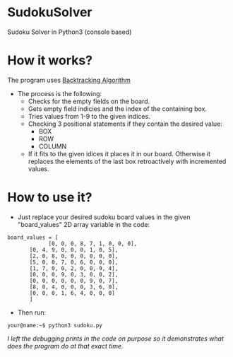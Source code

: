 # SudokuSolver
Sudoku Solver in Python3 (console based)

# How it works?
 The program uses [Backtracking Algorithm](https://en.wikipedia.org/wiki/Backtracking)
* The process is the following:
   * Checks for the empty fields on the board.
   * Gets empty field indicies and the index of the containing box.
   * Tries values from 1-9 to the given indices.
   * Checking 3 positional statements if they contain the desired value:
     * BOX
     * ROW
     * COLUMN
   * If it fits to the given idices it places it in our board. Otherwise it replaces the elements of the last box retroactively with incremented values.

# How to use it?
 * Just replace your desired sudoku board values in the given "board_values" 2D array variable in the code:
 ```python3
 board_values = [
		      [0, 0, 0, 8, 7, 1, 0, 0, 0],
        [0, 4, 9, 0, 0, 0, 1, 0, 5],
        [2, 0, 8, 0, 0, 0, 0, 0, 0],
        [5, 0, 0, 7, 0, 6, 0, 0, 0],
        [1, 7, 0, 0, 2, 0, 0, 9, 4],
        [0, 0, 0, 9, 0, 3, 0, 0, 2],
        [0, 0, 0, 0, 0, 0, 9, 0, 7],
        [8, 0, 4, 0, 0, 0, 3, 6, 0],
        [0, 0, 0, 1, 6, 4, 0, 0, 0]
		]
 ```
 
 * Then run:
```console
your@name:~$ python3 sudoku.py
```
 
   
*I left the debugging prints in the code on purpose so it demonstrates what does the program do at that exact time.*



